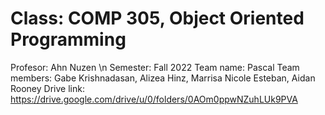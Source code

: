 # Class: COMP 305, Object Oriented Programming
Profesor: Ahn Nuzen \n
Semester: Fall 2022
Team name: Pascal
Team members: Gabe Krishnadasan, Alizea Hinz, Marrisa Nicole Esteban, Aidan Rooney
Drive link: https://drive.google.com/drive/u/0/folders/0AOm0ppwNZuhLUk9PVA
